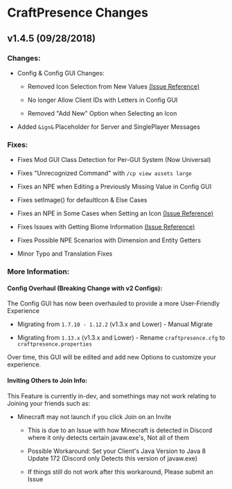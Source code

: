 # CraftPresence Changes

## v1.4.5 (09/28/2018)

### Changes:

* Config & Config GUI Changes:

  * Removed Icon Selection from New Values [(Issue Reference)](https://gitlab.com/CDAGaming/CraftPresence/issues/3)

  * No longer Allow Client IDs with Letters in Config GUI

  * Removed "Add New" Option when Selecting an Icon

* Added `&ign&` Placeholder for Server and SinglePlayer Messages

### Fixes:

* Fixes Mod GUI Class Detection for Per-GUI System (Now Universal)

* Fixes "Unrecognized Command" with `/cp view assets large`

* Fixes an NPE when Editing a Previously Missing Value in Config GUI

* Fixes setImage() for defaultIcon & Else Cases

* Fixes an NPE in Some Cases when Setting an Icon [(Issue Reference)](https://gitlab.com/CDAGaming/CraftPresence/issues/3)

* Fixes Issues with Getting Biome Information [(Issue Reference)](https://gitlab.com/CDAGaming/CraftPresence/issues/4)

* Fixes Possible NPE Scenarios with Dimension and Entity Getters

* Minor Typo and Translation Fixes

### More Information:

#### Config Overhaul (Breaking Change with v2 Configs):

The Config GUI has now been overhauled to provide a more User-Friendly Experience

* Migrating from `1.7.10 - 1.12.2` (v1.3.x and Lower) - Manual Migrate

* Migrating from `1.13.x` (v1.3.x and Lower) - Rename `craftpresence.cfg` to `craftpresence.properties`

Over time, this GUI will be edited and add new Options to customize your experience.

#### Inviting Others to Join Info:

This Feature is currently in-dev, and somethings may not work relating to Joining your friends such as:

* Minecraft may not launch if you click Join on an Invite

    * This is due to an Issue with how Minecraft is detected in Discord where it only detects certain javaw.exe's, Not all of them

    * Possible Workaround: Set your Client's Java Version to Java 8 Update 172 (Discord only Detects this version of javaw.exe)

    * If things still do not work after this workaround, Please submit an Issue
